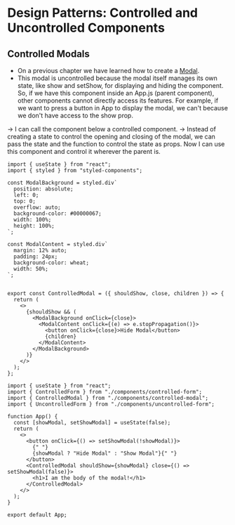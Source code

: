 # Design Patterns: Controlled and Uncontrolled Components

## Controlled Modals
- On a previous chapter we have learned how to create a [Modal](../Section02-LayoutComponents/section02-7.md).
- This modal is uncontrolled because the modal itself manages its own state, like show and setShow, for displaying and hiding the component. So, if we have this component inside an App.js (parent component), other components cannot directly access its features. For example, if we want to press a button in App to display the modal, we can't because we don't have access to the show prop.

-> I can call the component below a controlled component.
-> Instead of creating a state to control the opening and closing of the modal, we can pass the state and the function to control the state as props. Now I can use this component and control it wherever the parent is.

  ```
  import { useState } from "react";
  import { styled } from "styled-components";

  const ModalBackground = styled.div`
    position: absolute;
    left: 0;
    top: 0;
    overflow: auto;
    background-color: #00000067;
    width: 100%;
    height: 100%;
  `;

  const ModalContent = styled.div`
    margin: 12% auto;
    padding: 24px;
    background-color: wheat;
    width: 50%;
  `;

  
  export const ControlledModal = ({ shouldShow, close, children }) => {
    return (
      <>
        {shouldShow && (
          <ModalBackground onClick={close}>
            <ModalContent onClick={(e) => e.stopPropagation()}>
              <button onClick={close}>Hide Modal</button>
              {children}
            </ModalContent>
          </ModalBackground>
        )}
      </>
    );
  };
  ```

  ```
  import { useState } from "react";
  import { ControlledForm } from "./components/controlled-form";
  import { ControlledModal } from "./components/controlled-modal";
  import { UncontrolledForm } from "./components/uncontrolled-form";

  function App() {
    const [showModal, setShowModal] = useState(false);
    return (
      <>
        <button onClick={() => setShowModal(!showModal)}>
          {" "}
          {showModal ? "Hide Modal" : "Show Modal"}{" "}
        </button>
        <ControlledModal shouldShow={showModal} close={() => setShowModal(false)}>
          <h1>I am the body of the modal!</h1>
        </ControlledModal>
      </>
    );
  }

  export default App;
  ```